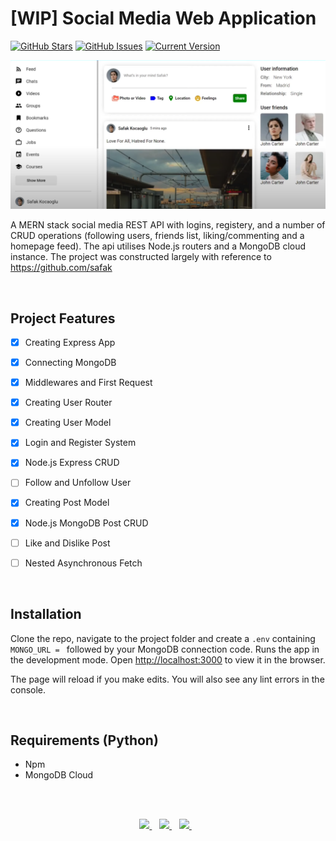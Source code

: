 [WIP]
Social Media Web Application
============
[![GitHub Stars](https://img.shields.io/github/stars/jordanhoare/digit-drawing-prediction.svg)](https://github.com/jordanhoare/digit-drawing-prediction/stargazers) [![GitHub Issues](https://img.shields.io/github/issues/jordanhoare/digit-drawing-prediction.svg)](https://github.com/jordanhoare/digit-drawing-prediction/issues) [![Current Version](https://img.shields.io/badge/version-0.5.0-green.svg)](https://github.com/jordanhoare/digit-drawing-prediction) 

![Alt text](Screenshot.png)
 
A MERN stack social media REST API with logins, registery, and a number of CRUD operations (following users, friends list, liking/commenting and a homepage feed).  The api utilises Node.js routers and a MongoDB cloud instance.  The project was constructed largely with reference to https://github.com/safak


</br>

## Project Features
- [x] Creating Express App
- [x] Connecting MongoDB
- [x] Middlewares and First Request
- [x] Creating User Router
- [x] Creating User Model
- [x] Login and Register System
- [x] Node.js Express CRUD
- [ ] Follow and Unfollow User
- [x] Creating Post Model
- [x] Node.js MongoDB Post CRUD
- [ ] Like and Dislike Post
- [ ] Nested Asynchronous Fetch 


</br>

## Installation
Clone the repo, navigate to the project folder and create a `.env` containing `MONGO_URL = ` followed by your MongoDB connection code.  Runs the app in the development mode.  Open [http://localhost:3000](http://localhost:3000) to view it in the browser.

The page will reload if you make edits. You will also see any lint errors in the console.

</br>

## Requirements (Python)
- Npm
- MongoDB Cloud


</br>
</br>


<p align="center">
    <a href="https://www.linkedin.com/in/jordan-hoare/">
        <img src="https://img.shields.io/badge/LinkedIn-0077B5?style=for-the-badge&logo=linkedin&logoColor=white" />
    </a>&nbsp;&nbsp;
    <a href="https://www.kaggle.com/jordanhoare">
        <img src="https://img.shields.io/badge/Kaggle-20BEFF?style=for-the-badge&logo=Kaggle&logoColor=white" />
    </a>&nbsp;&nbsp;
    <a href="mailto:jordanhoare0@gmail.com">
        <img src="https://img.shields.io/badge/Gmail-D14836?style=for-the-badge&logo=gmail&logoColor=white" />
    </a>&nbsp;&nbsp;
</p>



